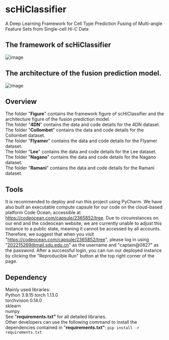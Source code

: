 # scHiClassifier
A Deep Learning Framework for Cell Type Prediction Fusing of Multi-angle Feature Sets from Single-cell Hi-C Data  

## The framework of scHiClassifier
![image](![图1](https://github.com/user-attachments/assets/23314dab-e5fa-4fb7-ad7b-2a937d181525))

## The architecture of the fusion prediction model.
![image](Figure_2.jpg)
## Overview
The folder "**Figure**" contains the framework figure of scHiClassifier and the architecture figure of the fusion prediction model.  
The folder "**4DN**" contains the data and code details for the 4DN dataset.  
The folder "**Collombet**" contains the data and code details for the Collombet dataset.  
The folder "**Flyamer**" contains the data and code details for the Flyamer dataset.  
The folder "**Lee**" contains the data and code details for the Lee dataset.  
The folder "**Nagano**" contains the data and code details for the Nagano dataset.  
The folder "**Ramani**" contains the data and code details for the Ramani dataset.  

## Tools
It is recommended to deploy and run this project using PyCharm. We have also built an executable compute capsule for our code on the cloud-based platform Code Ocean, accessible at https://codeocean.com/capsule/2365852/tree. Due to circumstances on our end and the codeocean website, we are currently unable to adjust this instance to a public state, meaning it cannot be accessed by all accounts. Therefore, we suggest that when you visit "https://codeocean.com/capsule/2365852/tree", please log in using "202215269@mail.sdu.edu.cn" as the username and "captain@0827" as the password. After a successful login, you can run our deployed instance by clicking the "Reproducible Run" button at the top right corner of the page.

## Dependency
Mainly used libraries:  
Python 3.9.15 
torch  1.13.0  
torchvision 0.14.0  
sklearn  
numpy   
See "**requirements.txt"** for all detailed libraries.  
Other developers can use the following command to install the dependencies contained in "**requirements.txt"**:
`pip install -r requirements.txt`  
